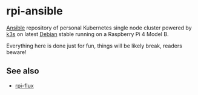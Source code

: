 # rpi-ansible

[Ansible](https://www.ansible.com/) repository of personal Kubernetes single
node cluster powered by [k3s](https://k3s.io/) on latest
[Debian](https://www.debian.org) stable running on a Raspberry Pi
4 Model B.

Everything here is done just for fun, things will be likely break,
readers beware!

## See also

- [rpi-flux](https://github.com/iamleot/rpi-flux)
